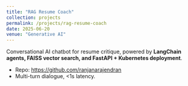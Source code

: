 ```yaml
---
title: "RAG Resume Coach"
collection: projects
permalink: /projects/rag-resume-coach
date: 2025-06-20
venue: "Generative AI"
---
```


Conversational AI chatbot for resume critique, powered by **LangChain agents, FAISS vector search, and FastAPI + Kubernetes deployment**.

- Repo: https://github.com/ranjanarajendran
- Multi-turn dialogue, <1s latency.
